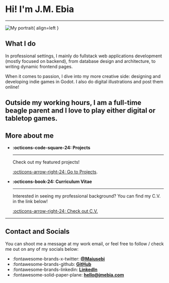 # Hi! I'm J.M. Ebia

---


![My portrait](assets/me.png){ align=left }



## What I do
In professional settings, I mainly do fullstack web applications development (mostly focused on backend), from database design and architecture, to writing dynamic frontend pages.

When it comes to passion, I dive into my more creative side: designing and developing indie games in Godot. I also do digital illustrations and post them online!

Outside my working hours, I am a full-time beagle parent and I love to play either digital or tabletop games. 
---

## More about me

<div class="grid cards" markdown>

-   __:octicons-code-square-24: Projects__

    ---

    Check out my featured projects!
    
    [:octicons-arrow-right-24: Go to Projects](/projects).

-   __:octicons-book-24: Curriculum Vitae__

    ---

    Interested in seeing my professional background? You can find my C.V. in the link below!

    [:octicons-arrow-right-24: Check out C.V.](/cv)


</div>

---

## Contact and Socials

You can shoot me a message at my work email, or feel free to follow / check me out on any of my socials below:

<div class="grid cards" markdown>

- :fontawesome-brands-x-twitter: [__@Maiusebi__](https://x.com/Maiusebi) 
- :fontawesome-brands-github: [__GitHub__](https://github.com/jmebia) 
- :fontawesome-brands-linkedin: [__LinkedIn__](https://www.linkedin.com/in/jmebia/)
- :fontawesome-solid-paper-plane: [__hello@jmebia.com__](mailto:hello@jmebia.com)

</div>





